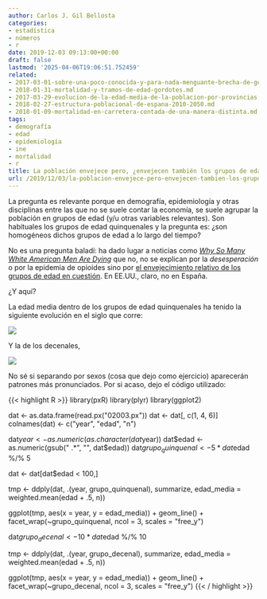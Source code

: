 ```yaml
---
author: Carlos J. Gil Bellosta
categories:
- estadística
- números
- r
date: 2019-12-03 09:13:00+00:00
draft: false
lastmod: '2025-04-06T19:06:51.752459'
related:
- 2017-03-01-sobre-una-poco-conocida-y-para-nada-menguante-brecha-de-genero.md
- 2018-01-31-mortalidad-y-tramos-de-edad-gordotes.md
- 2017-03-29-evolucion-de-la-edad-media-de-la-poblacion-por-provincias.md
- 2018-02-27-estructura-poblacional-de-espana-2010-2050.md
- 2018-01-09-mortalidad-en-carretera-contada-de-una-manera-distinta.md
tags:
- demografía
- edad
- epidemiología
- ine
- mortalidad
- r
title: La población envejece pero, ¿envejecen también los grupos de edad?
url: /2019/12/03/la-poblacion-envejece-pero-envejecen-tambien-los-grupos-de-edad/
---
```


La pregunta es relevante porque en demografía, epidemiología y otras disciplinas entre las que no se suele contar la economía, se suele agrupar la población en grupos de edad (y/u otras variables relevantes). Son habituales los grupos de edad quinquenales y la pregunta es: ¿son homogéneos dichos grupos de edad a lo largo del tiempo?

No es una pregunta baladí: ha dado lugar a noticias como _[Why So Many White American Men Are Dying](https://www.newsweek.com/2016/01/08/big-pharma-heroin-white-american-mortality-rates-408354.html)_ que no, no se explican por la _desesperación_ o por la epidemia de opioides sino por [el envejecimiento relativo de los grupos de edad en cuestión](https://statmodeling.stat.columbia.edu/2015/11/10/death-rates-have-been-increasing-for-middle-aged-white-women-decreasing-for-men/). En EE.UU., claro, no en España.

¿Y aquí?

La edad media dentro de los grupos de edad quinquenales ha tenido la siguiente evolución en el siglo que corre:

![](/wp-uploads/2019/12/edad_grupos_edad_quinquenales.png#center)

Y la de los decenales,

![](/wp-uploads/2019/12/edad_grupos_edad_decenales.png#center)

No sé si separando por sexos (cosa que dejo como ejercicio) aparecerán patrones más pronunciados. Por si acaso, dejo el código utilizado:

{{< highlight R >}}
library(pxR)
library(plyr)
library(ggplot2)

dat <- as.data.frame(read.px("02003.px"))
dat <- dat[, c(1, 4, 6)]
colnames(dat) <- c("year", "edad", "n")

dat$year <- as.numeric(as.character(dat$year))
dat$edad <- as.numeric(gsub(" .*", "", dat$edad))
dat$grupo_quinquenal <- 5 * dat$edad %/% 5

dat <- dat[dat$edad < 100,]


tmp <- ddply(dat,
                .(year, grupo_quinquenal),
                summarize,
                edad_media = weighted.mean(edad + .5, n))

ggplot(tmp, aes(x = year, y = edad_media)) +
    geom_line() +
    facet_wrap(~grupo_quinquenal,
                ncol = 3,
                scales = "free_y")

dat$grupo_decenal <- 10 * dat$edad %/% 10

tmp <- ddply(dat,
                .(year, grupo_decenal),
                summarize,
                edad_media = weighted.mean(edad + .5, n))

ggplot(tmp, aes(x = year, y = edad_media)) +
    geom_line() +
    facet_wrap(~grupo_decenal,
                ncol = 3,
                scales = "free_y")
{{< / highlight >}}